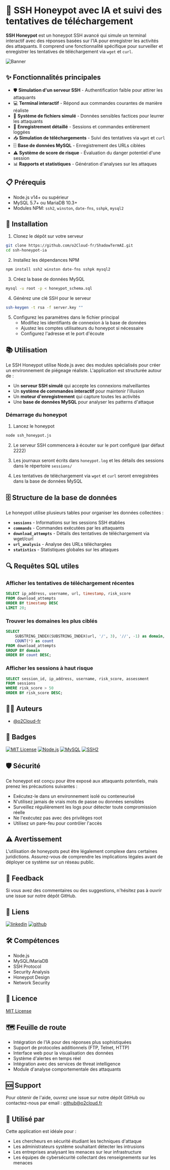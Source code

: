 # 🍯 SSH Honeypot avec IA et suivi des tentatives de téléchargement

**SSH Honeypot** est un honeypot SSH avancé qui simule un terminal interactif avec des réponses basées sur l'IA pour enregistrer les activités des attaquants. Il comprend une fonctionnalité spécifique pour surveiller et enregistrer les tentatives de téléchargement via `wget` et `curl`.

![Banner](https://o2cloud.fr/logo/o2Cloud.png)

## ✨ Fonctionnalités principales

- 🛡️ **Simulation d'un serveur SSH** - Authentification faible pour attirer les attaquants
- 💻 **Terminal interactif** - Répond aux commandes courantes de manière réaliste
- 📁 **Système de fichiers simulé** - Données sensibles factices pour leurrer les attaquants
- 📝 **Enregistrement détaillé** - Sessions et commandes entièrement loggées
- 📥 **Simulation de téléchargements** - Suivi des tentatives via `wget` et `curl`
- 🗄️ **Base de données MySQL** - Enregistrement des URLs ciblées
- ⚠️ **Système de score de risque** - Évaluation du danger potentiel d'une session
- 📊 **Rapports et statistiques** - Génération d'analyses sur les attaques

## 📋 Prérequis

- Node.js v14+ ou supérieur
- MySQL 5.7+ ou MariaDB 10.3+
- Modules NPM: `ssh2`, `winston`, `date-fns`, `sshpk`, `mysql2`

## 🚀 Installation

1. Clonez le dépôt sur votre serveur
```bash
git clone https://github.com/o2Cloud-fr/ShadowTermAI.git
cd ssh-honeypot-ia
```

2. Installez les dépendances NPM
```bash
npm install ssh2 winston date-fns sshpk mysql2
```

3. Créez la base de données MySQL
```bash
mysql -u root -p < honeypot_schema.sql
```

4. Générez une clé SSH pour le serveur
```bash
ssh-keygen -t rsa -f server.key ""
```

5. Configurez les paramètres dans le fichier principal
   - Modifiez les identifiants de connexion à la base de données
   - Ajustez les comptes utilisateurs du honeypot si nécessaire
   - Configurez l'adresse et le port d'écoute

## 📚 Utilisation

Le SSH Honeypot utilise Node.js avec des modules spécialisés pour créer un environnement de piégeage réaliste. L'application est structurée autour de :

- Un **serveur SSH simulé** qui accepte les connexions malveillantes
- Un **système de commandes interactif** pour maintenir l'illusion
- Un **moteur d'enregistrement** qui capture toutes les activités
- Une **base de données MySQL** pour analyser les patterns d'attaque

### Démarrage du honeypot

1. Lancez le honeypot
```bash
node ssh_honeypot.js
```

2. Le serveur SSH commencera à écouter sur le port configuré (par défaut 2222)

3. Les journaux seront écrits dans `honeypot.log` et les détails des sessions dans le répertoire `sessions/`

4. Les tentatives de téléchargement via `wget` et `curl` seront enregistrées dans la base de données MySQL

## 🗄️ Structure de la base de données

Le honeypot utilise plusieurs tables pour organiser les données collectées :

- **`sessions`** - Informations sur les sessions SSH établies
- **`commands`** - Commandes exécutées par les attaquants
- **`download_attempts`** - Détails des tentatives de téléchargement via wget/curl
- **`url_analysis`** - Analyse des URLs téléchargées
- **`statistics`** - Statistiques globales sur les attaques

## 🔍 Requêtes SQL utiles

### Afficher les tentatives de téléchargement récentes
```sql
SELECT ip_address, username, url, timestamp, risk_score
FROM download_attempts
ORDER BY timestamp DESC
LIMIT 20;
```

### Trouver les domaines les plus ciblés
```sql
SELECT
    SUBSTRING_INDEX(SUBSTRING_INDEX(url, '/', 3), '//', -1) as domain,
    COUNT(*) as count
FROM download_attempts
GROUP BY domain
ORDER BY count DESC;
```

### Afficher les sessions à haut risque
```sql
SELECT session_id, ip_address, username, risk_score, assessment
FROM sessions
WHERE risk_score > 50
ORDER BY risk_score DESC;
```

## 👨‍💻 Auteurs

- [@o2Cloud-fr](https://www.github.com/o2Cloud-fr/ShadowTermAI)

## 🔖 Badges

[![MIT License](https://img.shields.io/badge/License-MIT-green.svg)](https://opensource.org/licenses/MIT)
[![Node.js](https://img.shields.io/badge/Node.js-43853D?logo=node.js&logoColor=white)](https://github.com/o2Cloud-fr/ShadowTermAI)
[![MySQL](https://img.shields.io/badge/MySQL-4479A1?logo=mysql&logoColor=white)](https://github.com/o2Cloud-fr/ShadowTermAI)
[![SSH2](https://img.shields.io/badge/SSH2-Security-red)](https://github.com/o2Cloud-fr/ShadowTermAI)

## 🛡️ Sécurité

Ce honeypot est conçu pour être exposé aux attaquants potentiels, mais prenez les précautions suivantes :

- Exécutez-le dans un environnement isolé ou conteneurisé
- N'utilisez jamais de vrais mots de passe ou données sensibles
- Surveillez régulièrement les logs pour détecter toute compromission réelle
- Ne l'exécutez pas avec des privilèges root
- Utilisez un pare-feu pour contrôler l'accès

## ⚠️ Avertissement

L'utilisation de honeypots peut être légalement complexe dans certaines juridictions. Assurez-vous de comprendre les implications légales avant de déployer ce système sur un réseau public.

## 💬 Feedback

Si vous avez des commentaires ou des suggestions, n'hésitez pas à ouvrir une issue sur notre dépôt GitHub.

## 🔗 Liens

[![linkedin](https://img.shields.io/badge/linkedin-0A66C2?style=for-the-badge&logo=linkedin&logoColor=white)](https://www.linkedin.com/in/remi-simier-2b30142a1/)
[![github](https://img.shields.io/badge/github-181717?style=for-the-badge&logo=github&logoColor=white)](https://github.com/o2Cloud-fr/)

## 🛠️ Compétences

- Node.js
- MySQL/MariaDB
- SSH Protocol
- Security Analysis
- Honeypot Design
- Network Security

## 📝 Licence

[MIT License](https://opensource.org/licenses/MIT)

## 🗺️ Feuille de route

- Intégration de l'IA pour des réponses plus sophistiquées
- Support de protocoles additionnels (FTP, Telnet, HTTP)
- Interface web pour la visualisation des données
- Système d'alertes en temps réel
- Intégration avec des services de threat intelligence
- Module d'analyse comportementale des attaquants

## 🆘 Support

Pour obtenir de l'aide, ouvrez une issue sur notre dépôt GitHub ou contactez-nous par email : github@o2cloud.fr

## 💼 Utilisé par

Cette application est idéale pour :

- Les chercheurs en sécurité étudiant les techniques d'attaque
- Les administrateurs système souhaitant détecter les intrusions
- Les entreprises analysant les menaces sur leur infrastructure
- Les équipes de cybersécurité collectant des renseignements sur les menaces